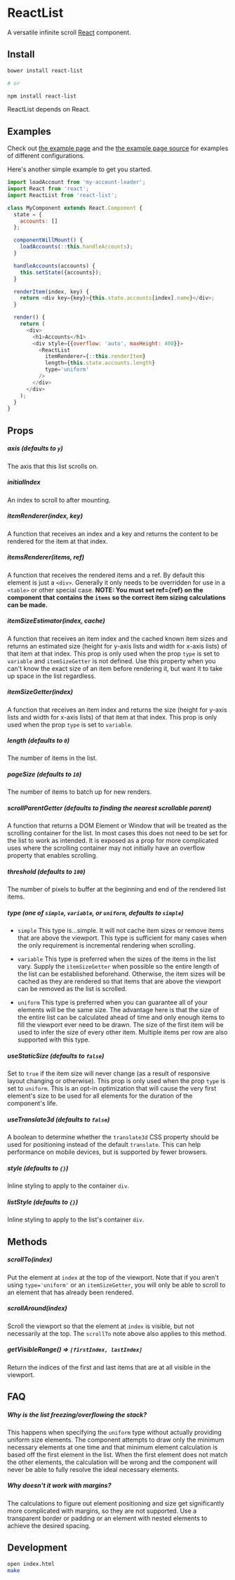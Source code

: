 # ReactList

A versatile infinite scroll [React] component.

## Install

```bash
bower install react-list

# or

npm install react-list
```

ReactList depends on React.

## Examples

Check out [the example page] and the [the example page source] for examples of
different configurations.

Here's another simple example to get you started.

```js
import loadAccount from 'my-account-loader';
import React from 'react';
import ReactList from 'react-list';

class MyComponent extends React.Component {
  state = {
    accounts: []
  };

  componentWillMount() {
    loadAccounts(::this.handleAccounts);
  }

  handleAccounts(accounts) {
    this.setState({accounts});
  }

  renderItem(index, key) {
    return <div key={key}>{this.state.accounts[index].name}</div>;
  }

  render() {
    return (
      <div>
        <h1>Accounts</h1>
        <div style={{overflow: 'auto', maxHeight: 400}}>
          <ReactList
            itemRenderer={::this.renderItem}
            length={this.state.accounts.length}
            type='uniform'
          />
        </div>
      </div>
    );
  }
}
```

## Props

##### axis (defaults to `y`)

The axis that this list scrolls on.

##### initialIndex

An index to scroll to after mounting.

##### itemRenderer(index, key)

A function that receives an index and a key and returns the content to be
rendered for the item at that index.

##### itemsRenderer(items, ref)

A function that receives the rendered items and a ref. By default this element
is just a `<div>`. Generally it only needs to be overridden for use in a
`<table>` or other special case. **NOTE: You must set ref={ref} on the component
that contains the `items` so the correct item sizing calculations can be made.**

##### itemSizeEstimator(index, cache)

A function that receives an item index and the cached known item sizes and
returns an estimated size (height for y-axis lists and width for x-axis lists)
of that item at that index. This prop is only used when the prop `type` is set
to `variable` and `itemSizeGetter` is not defined. Use this property when you
can't know the exact size of an item before rendering it, but want it to take up
space in the list regardless.

##### itemSizeGetter(index)

A function that receives an item index and returns the size (height for y-axis
lists and width for x-axis lists) of that item at that index. This prop is only
used when the prop `type` is set to `variable`.

##### length (defaults to `0`)

The number of items in the list.

##### pageSize (defaults to `10`)

The number of items to batch up for new renders.

##### scrollParentGetter (defaults to finding the nearest scrollable parent)

A function that returns a DOM Element or Window that will be treated as the
scrolling container for the list. In most cases this does not need to be set for
the list to work as intended. It is exposed as a prop for more complicated uses
where the scrolling container may not initially have an overflow property that
enables scrolling.

##### threshold (defaults to `100`)

The number of pixels to buffer at the beginning and end of the rendered list
items.

##### type (one of `simple`, `variable`, or `uniform`, defaults to `simple`)

- `simple` This type is...simple. It will not cache item sizes or remove items
that are above the viewport. This type is sufficient for many cases when the
only requirement is incremental rendering when scrolling.

- `variable` This type is preferred when the sizes of the items in the list
vary. Supply the `itemSizeGetter` when possible so the entire length of the
list can be established beforehand. Otherwise, the item sizes will be cached
as they are rendered so that items that are above the viewport can be removed as
the list is scrolled.

- `uniform` This type is preferred when you can guarantee all of your
elements will be the same size. The advantage here is that the size of the
entire list can be calculated ahead of time and only enough items to fill the
viewport ever need to be drawn. The size of the first item will be used to
infer the size of every other item. Multiple items per row are also supported
with this type.

##### useStaticSize (defaults to `false`)

Set to `true` if the item size will never change (as a result of responsive
layout changing or otherwise). This prop is only used when the prop `type` is
set to `uniform`. This is an opt-in optimization that will cause the very first
element's size to be used for all elements for the duration of the component's
life.

##### useTranslate3d (defaults to `false`)

A boolean to determine whether the `translate3d` CSS property should be used for
positioning instead of the default `translate`. This can help performance on
mobile devices, but is supported by fewer browsers.

##### style (defaults to `{}`)

Inline styling to apply to the container `div`. 

##### listStyle (defaults to `{}`)

Inline styling to apply to the list's container `div`.

## Methods

##### scrollTo(index)

Put the element at `index` at the top of the viewport. Note that if you aren't
using `type='uniform'` or an `itemSizeGetter`, you will only be able to scroll
to an element that has already been rendered.

##### scrollAround(index)

Scroll the viewport so that the element at `index` is visible, but not
necessarily at the top. The `scrollTo` note above also applies to this method.

##### getVisibleRange() => `[firstIndex, lastIndex]`

Return the indices of the first and last items that are at all visible in the
viewport.

## FAQ

##### Why is the list freezing/overflowing the stack?

This happens when specifying the `uniform` type without actually providing
uniform size elements. The component attempts to draw only the minimum necessary
elements at one time and that minimum element calculation is based off the first
element in the list. When the first element does not match the other elements,
the calculation will be wrong and the component will never be able to fully
resolve the ideal necessary elements.

##### Why doesn't it work with margins?

The calculations to figure out element positioning and size get significantly
more complicated with margins, so they are not supported. Use a transparent
border or padding or an element with nested elements to achieve the desired
spacing.

## Development

```bash
open index.html
make
```

[React]: https://github.com/facebook/react
[the example page]: https://orgsync.github.io/react-list/
[the example page source]: examples/index.es6
